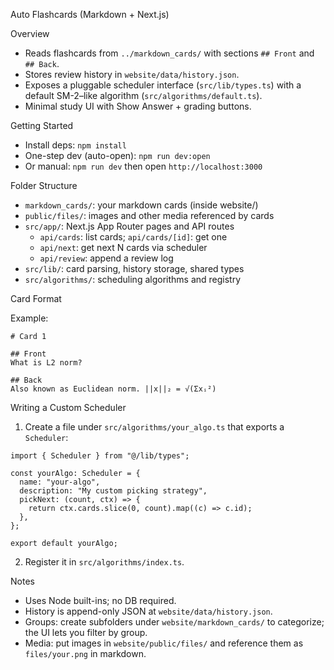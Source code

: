 Auto Flashcards (Markdown + Next.js)

Overview

- Reads flashcards from `../markdown_cards/` with sections `## Front` and `## Back`.
- Stores review history in `website/data/history.json`.
- Exposes a pluggable scheduler interface (`src/lib/types.ts`) with a default SM-2–like algorithm (`src/algorithms/default.ts`).
- Minimal study UI with Show Answer + grading buttons.

Getting Started

- Install deps: `npm install`
- One-step dev (auto-open): `npm run dev:open`
- Or manual: `npm run dev` then open `http://localhost:3000`

Folder Structure

- `markdown_cards/`: your markdown cards (inside website/)
- `public/files/`: images and other media referenced by cards
- `src/app/`: Next.js App Router pages and API routes
  - `api/cards`: list cards; `api/cards/[id]`: get one
  - `api/next`: get next N cards via scheduler
  - `api/review`: append a review log
- `src/lib/`: card parsing, history storage, shared types
- `src/algorithms/`: scheduling algorithms and registry

Card Format

Example:

```
# Card 1

## Front
What is L2 norm?

## Back
Also known as Euclidean norm. ||x||₂ = √(Σxᵢ²)
```

Writing a Custom Scheduler

1) Create a file under `src/algorithms/your_algo.ts` that exports a `Scheduler`:

```
import { Scheduler } from "@/lib/types";

const yourAlgo: Scheduler = {
  name: "your-algo",
  description: "My custom picking strategy",
  pickNext: (count, ctx) => {
    return ctx.cards.slice(0, count).map((c) => c.id);
  },
};

export default yourAlgo;
```

2) Register it in `src/algorithms/index.ts`.

Notes

- Uses Node built-ins; no DB required.
- History is append-only JSON at `website/data/history.json`.
- Groups: create subfolders under `website/markdown_cards/` to categorize; the UI lets you filter by group.
- Media: put images in `website/public/files/` and reference them as `files/your.png` in markdown.
